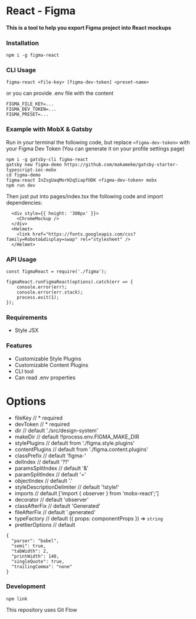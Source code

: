 # React - Figma

#### This is a tool to help you export Figma project into React mockups

### Installation

`npm i -g figma-react`

### CLI Usage

`figma-react <file-key> [figma-dev-token] <preset-name>`

or you can provide .env file with the content

```
FIGMA_FILE_KEY=...
FIGMA_DEV_TOKEN=...
FIGMA_PRESET=...
```

### Example with MobX & Gatsby

Run in your terminal the following code, but replace `<figma-dev-token>` with your Figma Dev Token (You can generate it on your profile settings page)
```
npm i -g gatsby-cli figma-react
gatsby new figma-demo https://github.com/makamekm/gatsby-starter-typescript-ioc-mobx
cd figma-demo
figma-react InZsgUaqMorH2q5iapfUDK <figma-dev-token> mobx
npm run dev
```

Then just put into pages/index.tsx the following code and import dependencies:
```
  <div style={{ height: '300px' }}>
    <ChromeMockup />
  </div>
  <Helmet>
    <link href="https://fonts.googleapis.com/css?family=Roboto&display=swap" rel="stylesheet" />
  </Helmet>
```

### API Usage

```
const figmaReact = require('./figma');

figmaReact.runFigmaReact(options).catch(err => {
	console.error(err);
	console.error(err.stack);
	process.exit(1);
});
```

### Requirements

- Style JSX

### Features

- Customizable Style Plugins
- Customizable Content Plugins
- CLI tool
- Can read .env properties

# Options

- fileKey // * required
- devToken // * required
- dir // default './src/design-system'
- makeDir // default !!process.env.FIGMA_MAKE_DIR
- stylePlugins // default from './figma.style.plugins'
- contentPlugins // default from './figma.content.plugins'
- classPrefix // default 'figma-'
- delIndex // default '??'
- paramsSplitIndex // default '&'
- paramSplitIndex // default '='
- objectIndex // default '.'
- styleDescriptionDelimiter // default '!style!'
- imports // default ['import { observer } from 'mobx-react';']
- decorator // default 'observer'
- classAfterFix // default 'Generated'
- fileAfterFix // default '.generated'
- typeFactory // default ({ props: componentProps }) => `string`
- prettierOptions // default
```
{
  "parser": "babel",
  "semi": true,
  "tabWidth": 2,
  "printWidth": 140,
  "singleQuote": true,
  "trailingComma": "none"
}
```


### Development
`npm link`

This repository uses Git Flow